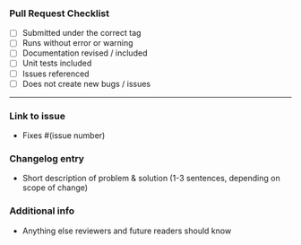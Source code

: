 ### Pull Request Checklist

- [ ] Submitted under the correct tag
- [ ] Runs without error or warning
- [ ] Documentation  revised /  included
- [ ] Unit tests included
- [ ] Issues referenced
- [ ] Does not create new bugs / issues
---
<!-- Please read the contributing guidelines before submitting: https://codeforphilly.github.io/chime/CONTRIBUTING.html -->

<!--
- If this PR affects devops or model, start your PR title with `[DevOps]` or `[Model]`
- Update the user or developer documentation, if affected.
-->

### Link to issue
- Fixes #(issue number)

### Changelog entry
- Short description of problem & solution (1-3 sentences, depending on scope of change)

### Additional info
- Anything else reviewers and future readers should know
